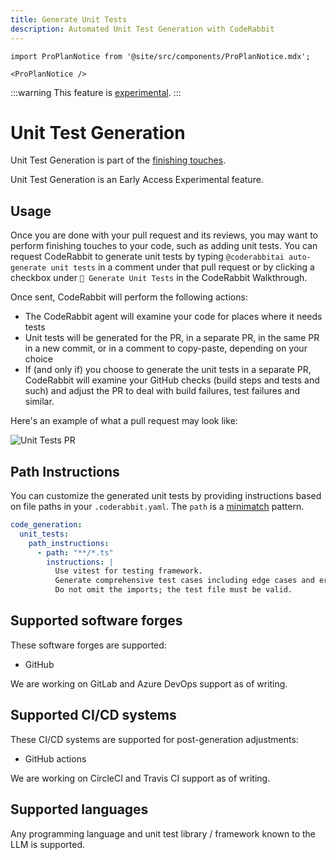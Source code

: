 ```yaml
---
title: Generate Unit Tests
description: Automated Unit Test Generation with CodeRabbit
---
```


```mdx-code-block
import ProPlanNotice from '@site/src/components/ProPlanNotice.mdx';

<ProPlanNotice />
```

:::warning
This feature is [experimental](/early-access#experiments).
:::

# Unit Test Generation

Unit Test Generation is part of the [finishing touches](/future-development#finishing-touches).

Unit Test Generation is an Early Access Experimental feature.

## Usage

Once you are done with your pull request and its reviews, you may want to perform finishing touches to your code, such as adding unit tests. You can request CodeRabbit to generate unit tests by typing `@coderabbitai auto-generate unit tests` in a comment under that pull request or by clicking a checkbox under `🧪 Generate Unit Tests` in the CodeRabbit Walkthrough.

Once sent, CodeRabbit will perform the following actions:

- The CodeRabbit agent will examine your code for places where it needs tests
- Unit tests will be generated for the PR, in a separate PR, in the same PR in a new commit, or in a comment to copy-paste, depending on your choice
- If (and only if) you choose to generate the unit tests in a separate PR, CodeRabbit will examine your GitHub checks (build steps and tests and such) and adjust the PR to deal with build failures, test failures and similar.

Here's an example of what a pull request may look like:

![Unit Tests PR](/img/finishing-touches/unit-tests-pull-request.png)

## Path Instructions

You can customize the generated unit tests by providing instructions based on file paths in your `.coderabbit.yaml`. The `path` is a [minimatch](https://github.com/isaacs/minimatch) pattern.

```yaml
code_generation:
  unit_tests:
    path_instructions:
      - path: "**/*.ts"
        instructions: |
          Use vitest for testing framework.
          Generate comprehensive test cases including edge cases and error conditions.
          Do not omit the imports; the test file must be valid.
```

## Supported software forges

These software forges are supported:

- GitHub

We are working on GitLab and Azure DevOps support as of writing.

## Supported CI/CD systems

These CI/CD systems are supported for post-generation adjustments:

- GitHub actions

We are working on CircleCI and Travis CI support as of writing.

## Supported languages

Any programming language and unit test library / framework known to the LLM is supported.
